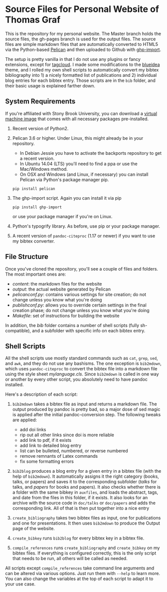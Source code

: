 Source Files for Personal Website of Thomas Graf
================================================

This is the repository for my personal website.
The Master branch holds the source files, the gh-pages branch is used for the output files.
The source files are simple markdown files that are automatically converted to HTML5 via the Python-based [Pelican](http://docs.getpelican.com/) and then uploaded to Github with [ghp-import](https://github.com/davisp/ghp-import).

The setup is pretty vanilla in that I do not use any plugins or fancy extensions, except for [tagcloud](https://github.com/getpelican/pelican-plugins/tree/master/tag_cloud).
I made some modifications to the [blueidea](https://github.com/blueicefield/pelican-blueidea/) theme, and I rolled my own shell scripts to automatically convert my bibtex bibliography into 1) a nicely formatted list of publications and 2) individual blog entries for each bibtex entry.
Those scripts are in the `bib` folder, and their basic usage is explained farther down.


System Requirements
-------------------

If you're affiliated with Stony Brook University, you can download a [virtual machine image](https://drive.google.com/a/stonybrook.edu/file/d/0B09645QdWLiYUldGSGl5Tmx0Vm8/view?usp=sharing) that comes with all necessary packages pre-installed.

1.  Recent version of Python2.

1.  Pelican 3.6 or higher.
    Under Linux, this might already be in your repository.
    
    - In Debian Jessie you have to activate the backports repository to get a recent version.
    - In Ubuntu 14.04 (LTS) you'll need to find a ppa or use the Mac/Windows method.
    - On OSX and Windows (and Linux, if necessary) you can install Pelican via Python's package manager pip.

    ~~~~~
    pip install pelican
    ~~~~~

1.  The ghp-import script.
    Again you can install it via pip

    ~~~~~
    pip install ghp-import
    ~~~~~

    or use your package manager if you're on Linux.

1.  Python's typogrify library.
    As before, use pip or your package manager.

1.  A recent version of `pandoc-citeproc` (1.17 or newer) if you want to use my bibtex converter.
    

File Structure
--------------

Once you've cloned the repository, you'll see a couple of files and folders.
The most important ones are:

- *content*: the markdown files for the website
- *output*: the actual website generated by Pelican
- *pelicanconf.py*: contains various settings for site creation; do not change unless you know what you're doing
- *publishconf.py*: allows you to override certain settings in the final creation phase; do not change unless you know what you're doing
- *Makefile*: set of instructions for building the website

In addition, the *bib* folder contains a number of shell scripts (fully sh-compatible), and a subfolder with specific info on each bibtex entry.


Shell Scripts
-------------

All the shell scripts use mostly standard commands such as `cat`, `grep`, `sed`, and `awk`, and they do not use any bashisms.
The one exception is `bib2mdown`, which uses `pandoc-citeproc` to convert the bibtex file into a markdown file using the style sheet *mylanguage.cls*.
Since `bib2mdown` is called in one way or another by every other script, you absolutely need to have pandoc installed.

Here's a description of each script:

1. `bib2mdown` takes a bibtex file as input and returns a markdown file.
   The output produced by pandoc is pretty bad, so a major dose of sed magic is applied after the initial pandoc-conversion step.
   The following tweaks are applied:

     - add doi links
     - rip out all other links since doi is more reliable 
     - add link to pdf, if it exists
     - add link to detailed blog entry
     - list can be bulleted, numbered, or reverse numbered
     - remove remnants of Latex commands
     - fix some formatting errors

1. `bib2blog` produces a blog entry for a given entry in a bibtex file (with the help of `bib2mdown`).
   It automatically assigns it the right category (books, talks, or papers) and saves it to the corresponding subfolder (*talks* for talks, and *papers* for books and papers).
   It also checks whether there is a folder with the same bibkey in `auxfiles`, and loads the abstract, tags, and date from the files in this folder, if it exists.
   It also looks for an archive with the source code in `doc/talks` or `doc/papers` and adds the corresponding link.
   All of that is then put together into a nice entry

1. `create_bibliography` takes two bibtex files as input, one for publications and one for presentations.
   It then uses `bib2mdown` to produce the Output page of the website.

1. `create_bibkey` runs `bib2blog` for every bibtex key in a bibtex file.

1. `compile_references` runs `create_bibliography` and `create_bibkey` on my bibtex files.
   If everything is configured correctly, this is the only script that needs to be run, all others will be called as needed.

All scripts except `compile_references` take command line arguments and can be altered via various options.
Just run them with ``--help`` to learn more.
You can also change the variables at the top of each script to adapt it to your use case.
